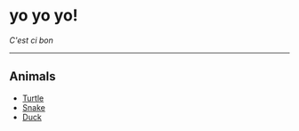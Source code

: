 # yo yo yo!

*C'est ci bon*

---

## Animals
* [Turtle](https://th.bing.com/th/id/R.d5827fc9dd93ecba7d2b6f950d403cc0?rik=XQVSa4QJbf4NaQ&riu=http%3a%2f%2fvignette4.wikia.nocookie.net%2fideas%2fimages%2f4%2f43%2fGreen-Sea-Turtle-061022-French-Reef-KL-IMG_4313.jpg%2frevision%2flatest&ehk=Jh7qmOXUNoxJYL51vr%2fPnUE2mREwboRJcMou4XG0cdw%3d&risl=1&pid=ImgRaw&r=0)
* [Snake](https://th.bing.com/th/id/OIP.hbZg5M-igDG3DMcNLn3wCAHaE8?rs=1&pid=ImgDetMain)
* [Duck](https://th.bing.com/th/id/R.b6840ea121cac951dda6dff394cdada4?rik=KCC6bFK2A5Cuug&pid=ImgRaw&r=0)
